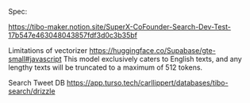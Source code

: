 Spec:

https://tibo-maker.notion.site/SuperX-CoFounder-Search-Dev-Test-17b547e463048043857fdf3d0c3b35bf

Limitations of vectorizer
https://huggingface.co/Supabase/gte-small#javascript
This model exclusively caters to English texts, and any lengthy texts will be truncated to a maximum of 512 tokens.

Search Tweet DB
https://app.turso.tech/carllippert/databases/tibo-search/drizzle
